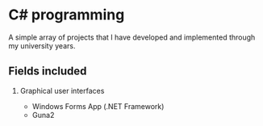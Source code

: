 # C# programming

A simple array of projects that I have developed and implemented through my university years.

## Fields included

1. Graphical user interfaces

    - Windows Forms App (.NET Framework)
    - Guna2
